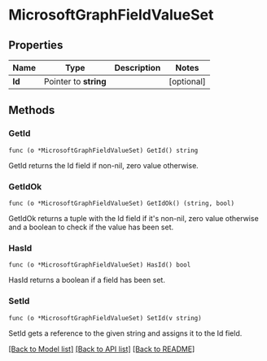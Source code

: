 # MicrosoftGraphFieldValueSet

## Properties

Name | Type | Description | Notes
------------ | ------------- | ------------- | -------------
**Id** | Pointer to **string** |  | [optional] 

## Methods

### GetId

`func (o *MicrosoftGraphFieldValueSet) GetId() string`

GetId returns the Id field if non-nil, zero value otherwise.

### GetIdOk

`func (o *MicrosoftGraphFieldValueSet) GetIdOk() (string, bool)`

GetIdOk returns a tuple with the Id field if it's non-nil, zero value otherwise
and a boolean to check if the value has been set.

### HasId

`func (o *MicrosoftGraphFieldValueSet) HasId() bool`

HasId returns a boolean if a field has been set.

### SetId

`func (o *MicrosoftGraphFieldValueSet) SetId(v string)`

SetId gets a reference to the given string and assigns it to the Id field.


[[Back to Model list]](../README.md#documentation-for-models) [[Back to API list]](../README.md#documentation-for-api-endpoints) [[Back to README]](../README.md)


